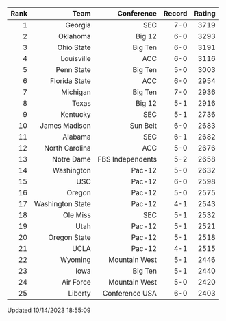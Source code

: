 | Rank  | Team                 | Conference           | Record   | Rating |
| ---:  | ---:                 | ---:                 | ---:     | ---:   |
| 1     | Georgia              | SEC                  | 7-0      | 3719   |
| 2     | Oklahoma             | Big 12               | 6-0      | 3293   |
| 3     | Ohio State           | Big Ten              | 6-0      | 3191   |
| 4     | Louisville           | ACC                  | 6-0      | 3116   |
| 5     | Penn State           | Big Ten              | 5-0      | 3003   |
| 6     | Florida State        | ACC                  | 6-0      | 2954   |
| 7     | Michigan             | Big Ten              | 7-0      | 2936   |
| 8     | Texas                | Big 12               | 5-1      | 2916   |
| 9     | Kentucky             | SEC                  | 5-1      | 2736   |
| 10    | James Madison        | Sun Belt             | 6-0      | 2683   |
| 11    | Alabama              | SEC                  | 6-1      | 2682   |
| 12    | North Carolina       | ACC                  | 5-0      | 2676   |
| 13    | Notre Dame           | FBS Independents     | 5-2      | 2658   |
| 14    | Washington           | Pac-12               | 5-0      | 2632   |
| 15    | USC                  | Pac-12               | 6-0      | 2598   |
| 16    | Oregon               | Pac-12               | 5-0      | 2575   |
| 17    | Washington State     | Pac-12               | 4-1      | 2543   |
| 18    | Ole Miss             | SEC                  | 5-1      | 2532   |
| 19    | Utah                 | Pac-12               | 5-1      | 2521   |
| 20    | Oregon State         | Pac-12               | 5-1      | 2518   |
| 21    | UCLA                 | Pac-12               | 4-1      | 2515   |
| 22    | Wyoming              | Mountain West        | 5-1      | 2446   |
| 23    | Iowa                 | Big Ten              | 5-1      | 2440   |
| 24    | Air Force            | Mountain West        | 5-0      | 2420   |
| 25    | Liberty              | Conference USA       | 6-0      | 2403   |

Updated 10/14/2023 18:55:09
